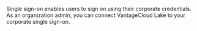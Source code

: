 Single sign-on enables users to sign on using their corporate credentials. As an organization admin, you can connect VantageCloud Lake to your corporate single sign-on.

